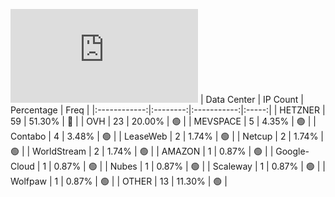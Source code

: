 ![Diagramm](https://github.com/obajay/StateSync-snapshots/blob/main/Projects/Jackal/1/README.md)
| Data Center | IP Count | Percentage | Freq |
|:------------:|:--------:|:-----------:|:-----:|
| HETZNER | 59 | 51.30% | 🔴 |
| OVH | 23 | 20.00% | 🟢 |
| MEVSPACE | 5 | 4.35% | 🟢 |
| Contabo | 4 | 3.48% | 🟢 |
| LeaseWeb | 2 | 1.74% | 🟢 |
| Netcup | 2 | 1.74% | 🟢 |
| WorldStream | 2 | 1.74% | 🟢 |
| AMAZON | 1 | 0.87% | 🟢 |
| Google-Cloud | 1 | 0.87% | 🟢 |
| Nubes | 1 | 0.87% | 🟢 |
| Scaleway | 1 | 0.87% | 🟢 |
| Wolfpaw | 1 | 0.87% | 🟢 |
| OTHER | 13 | 11.30% | 🟢 |